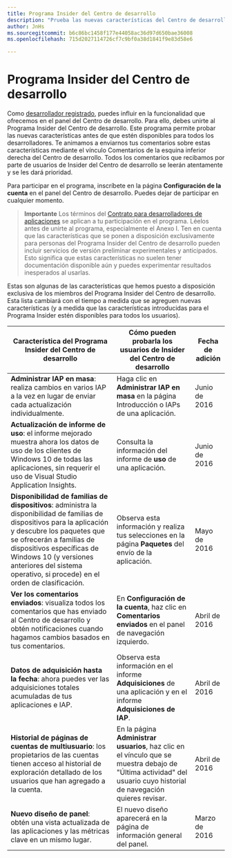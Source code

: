 ```yaml
---
title: Programa Insider del Centro de desarrollo
description: "Prueba las nuevas características del Centro de desarrollo antes de que estén disponibles para todos los desarrolladores y cuéntanos qué te parecen."
author: JnHs
ms.sourcegitcommit: b6c86bc1458f177e44058ac36d97d650bae36008
ms.openlocfilehash: 715d2027114726cf7c9bf0a38d1841f9e83d58e6

---
```


# Programa Insider del Centro de desarrollo

Como [desarrollador registrado](http://go.microsoft.com/fwlink/?LinkID=615100), puedes influir en la funcionalidad que ofrecemos en el panel del Centro de desarrollo. Para ello, debes unirte al Programa Insider del Centro de desarrollo. Este programa permite probar las nuevas características antes de que estén disponibles para todos los desarrolladores. Te animamos a enviarnos tus comentarios sobre estas características mediante el vínculo Comentarios de la esquina inferior derecha del Centro de desarrollo. Todos los comentarios que recibamos por parte de usuarios de Insider del Centro de desarrollo se leerán atentamente y se les dará prioridad.

Para participar en el programa, inscríbete en la página **Configuración de la cuenta** en el panel del Centro de desarrollo. Puedes dejar de participar en cualquier momento.

> **Importante** Los términos del [Contrato para desarrolladores de aplicaciones](https://msdn.microsoft.com/windows/apps/hh694058.aspx) se aplican a tu participación en el programa. Léelos antes de unirte al programa, especialmente el Anexo I. Ten en cuenta que las características que se ponen a disposición exclusivamente para personas del Programa Insider del Centro de desarrollo pueden incluir servicios de versión preliminar experimentales y anticipados. Esto significa que estas características no suelen tener documentación disponible aún y puedes experimentar resultados inesperados al usarlas. 

Estas son algunas de las características que hemos puesto a disposición exclusiva de los miembros del Programa Insider del Centro de desarrollo. Esta lista cambiará con el tiempo a medida que se agreguen nuevas características (y a medida que las características introducidas para el Programa Insider estén disponibles para todos los usuarios).

| Característica del Programa Insider del Centro de desarrollo   | Cómo pueden probarla los usuarios de Insider del Centro de desarrollo | Fecha de adición |
|--------------------------------------|------------------------------------|------------|
|**Administrar IAP en masa**: realiza cambios en varios IAP a la vez en lugar de enviar cada actualización individualmente. | Haga clic en **Administrar IAP en masa** en la página Introducción o IAPs de una aplicación. |Junio de 2016|
|**Actualización de informe de uso**: el informe mejorado muestra ahora los datos de uso de los clientes de Windows 10 de todas las aplicaciones, sin requerir el uso de Visual Studio Application Insights.|Consulta la información del informe de **uso** de una aplicación. |Junio de 2016|
|**Disponibilidad de familias de dispositivos**: administra la disponibilidad de familias de dispositivos para la aplicación y descubre los paquetes que se ofrecerán a familias de dispositivos específicas de Windows 10 (y versiones anteriores del sistema operativo, si procede) en el orden de clasificación.|Observa esta información y realiza tus selecciones en la página **Paquetes** del envío de la aplicación.|Mayo de 2016|
|**Ver los comentarios enviados**: visualiza todos los comentarios que has enviado al Centro de desarrollo y obtén notificaciones cuando hagamos cambios basados en tus comentarios.|En **Configuración de la cuenta**, haz clic en **Comentarios enviados** en el panel de navegación izquierdo.|Abril de 2016|
|**Datos de adquisición hasta la fecha**: ahora puedes ver las adquisiciones totales acumuladas de tus aplicaciones e IAP.|Observa esta información en el informe **Adquisiciones** de una aplicación y en el informe **Adquisiciones de IAP**.|Abril de 2016|
|**Historial de páginas de cuentas de multiusuario**: los propietarios de las cuentas tienen acceso al historial de exploración detallado de los usuarios que han agregado a la cuenta.|En la página **Administrar usuarios**, haz clic en el vínculo que se muestra debajo de "Última actividad" del usuario cuyo historial de navegación quieres revisar.|Abril de 2016|
|**Nuevo diseño de panel**: obtén una vista actualizada de las aplicaciones y las métricas clave en un mismo lugar.|El nuevo diseño aparecerá en la página de información general del panel.|Marzo de 2016|








<!--HONumber=Jun16_HO4-->


